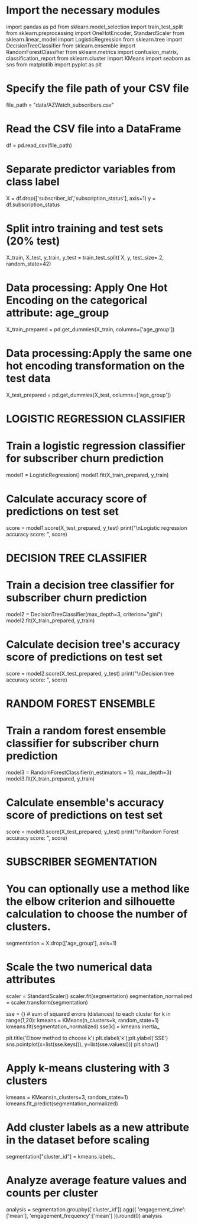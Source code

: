 # Import the necessary modules
import pandas as pd
from sklearn.model_selection import train_test_split
from sklearn.preprocessing import OneHotEncoder, StandardScaler
from sklearn.linear_model import LogisticRegression
from sklearn.tree import DecisionTreeClassifier
from sklearn.ensemble import RandomForestClassifier
from sklearn.metrics import confusion_matrix, classification_report
from sklearn.cluster import KMeans
import seaborn as sns
from matplotlib import pyplot as plt

# Specify the file path of your CSV file
file_path = "data/AZWatch_subscribers.csv"

# Read the CSV file into a DataFrame
df = pd.read_csv(file_path)

# Separate predictor variables from class label
X = df.drop(['subscriber_id','subscription_status'], axis=1)
y = df.subscription_status

# Split intro training and test sets (20% test)
X_train, X_test, y_train, y_test = train_test_split(
                        X, y, test_size=.2, random_state=42)

# Data processing: Apply One Hot Encoding on the categorical attribute: age_group
X_train_prepared = pd.get_dummies(X_train, columns=['age_group'])

# Data processing:Apply the same one hot encoding transformation on the test data
X_test_prepared = pd.get_dummies(X_test, columns=['age_group'])

# LOGISTIC REGRESSION CLASSIFIER
# Train a logistic regression classifier for subscriber churn prediction
model1 = LogisticRegression()
model1.fit(X_train_prepared, y_train)

# Calculate accuracy score of predictions on test set
score = model1.score(X_test_prepared, y_test)
print("\nLogistic regression accuracy score: ", score)

# DECISION TREE CLASSIFIER
# Train a decision tree classifier for subscriber churn prediction
model2 = DecisionTreeClassifier(max_depth=3, criterion="gini")
model2.fit(X_train_prepared, y_train)

# Calculate decision tree's accuracy score of predictions on test set
score = model2.score(X_test_prepared, y_test)
print("\nDecision tree accuracy score: ", score)

# RANDOM FOREST ENSEMBLE
# Train a random forest ensemble classifier for subscriber churn prediction
model3 = RandomForestClassifier(n_estimators = 10, max_depth=3)
model3.fit(X_train_prepared, y_train)

# Calculate ensemble's accuracy score of predictions on test set
score = model3.score(X_test_prepared, y_test)
print("\nRandom Forest accuracy score: ", score)


# SUBSCRIBER SEGMENTATION
# You can optionally use a method like the elbow criterion and silhouette calculation to choose the number of clusters.
segmentation = X.drop(['age_group'], axis=1)

# Scale the two numerical data attributes
scaler = StandardScaler()
scaler.fit(segmentation)
segmentation_normalized = scaler.transform(segmentation)

sse = {} # sum of squared errors (distances) to each cluster
for k in range(1,20):
    kmeans = KMeans(n_clusters=k, random_state=1)
    kmeans.fit(segmentation_normalized)
    sse[k] = kmeans.inertia_ 
    
plt.title('Elbow method to choose k')
plt.xlabel('k');plt.ylabel('SSE')
sns.pointplot(x=list(sse.keys()), y=list(sse.values()))
plt.show()

# Apply k-means clustering with 3 clusters
kmeans = KMeans(n_clusters=3, random_state=1)
kmeans.fit_predict(segmentation_normalized)

# Add cluster labels as a new attribute in the dataset before scaling
segmentation["cluster_id"] = kmeans.labels_

# Analyze average feature values and counts per cluster
analysis = segmentation.groupby(['cluster_id']).agg({
    'engagement_time': ['mean'],
    'engagement_frequency':['mean']
}).round(0)
analysis
